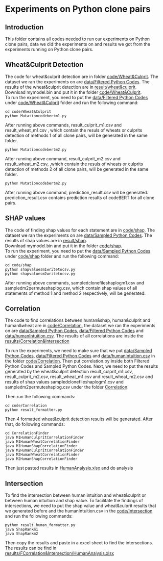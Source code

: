 # Experiments on Python clone pairs
## Introduction
This folder contains all codes needed to run our experiments on Python clone pairs, data we did the experiments on and results we got from the experiments running on Python clone pairs. 
## Wheat&Culprit Detection
The code for wheat&culprit detection are in folder [code/Wheat&Culprit](code%2FWheat%26Culprit). The dataset we ran the experiments on are [data/Filtered Python Codes](data%2FFiltered%20Python%20Codes). The results of the wheat&culprit detection are in [result/wheat&culprit](results%2Fwheat%26culprit). <br/>
Download mymodel.bin and put it in the folder [code/Wheat&Culprit](code%2FWheat%26Culprit). <br/>
To run the experiment, you need to put the [data/Filtered Python Codes](data%2FFiltered%20Python%20Codes) under [code/Wheat&Culprit](code%2FWheat%26Culprit) folder and run the following command:
```
cd code/Wheat&Culprit
python Mutationcodebertm1.py
```
After running above commands, result_culprit_m1.csv and result_wheat_m1.csv , which contain the resuls of wheats or culprits detection of methods 1 of all clone pairs, will be generated in the same folder. 

```
python Mutationcodebertm2.py
```
After running above command, result_culprit_m2.csv and result_wheat_m2.csv, ,which contain the resuls of wheats or culprits detection of methods 2 of all clone pairs, will be generated in the same folder. 

```
python Mutationcodebertm2.py
```
After running above command, prediction_result.csv will be generated. prediction_result.csv contains prediction results of codeBERT for all clone pairs. 

## SHAP values
The code of finding shap values for each statement are in [code/shap](code%2Fshap). The dataset we ran the experiments on are [data/Sampled Python Codes](data%2FSampled%20Python%20Codes). The results of shap values are in [result/shap](results%2Fshap). <br/> 
Download mymodel.bin and put it in the folder [code/shap](code%2Fshap). <br/>
To run the experiment, you need to put the [data/Sampled Python Codes](data%2FSampled%20Python%20Codes) under [code/shap](code%2Fshap) folder and run the following command:
```
cd code/shap
python shapvaluesm1writetocsv.py
python shapvaluesm2writetocsv.py
```
After running above commands, sampledclonefileshaplogm1.csv and sampledm2permuteshaplog.csv, which contain shap values of all statements of method 1 and method 2 respectively, will be generated. 

## Correlation
The code to find correlations between human&shap, human&culprit and human&wheat are in [code/Correlation](code%2FCorrelation), the dataset we ran the experiments on are [data/Sampled Python Codes](data%2FSampled%20Python%20Codes), [data/Filtered Python Codes](data%2FFiltered%20Python%20Codes) and [data/humanIntuition.csv](data%2FhumanIntuition.csv). The results of all correlations are inside the [results/Correlation&Intersection](results%2FCorrelation%26Intersection)<br/>

To run the experiments, we need to make sure that we put [data/Sampled Python Codes](data%2FSampled%20Python%20Codes), [data/Filtered Python Codes](data%2FFiltered%20Python%20Codes) and [data/humanIntuition.csv](data%2FhumanIntuition.csv) in the folder [code/Correlation](code%2FCorrelation). Then put correlation.py inside both Filtered Python Codes and Sampled Python Codes. Next, we need to put the results generated by the wheat&culprit detection result_culprit_m1.csv, result_culprit_m2.csv, result_wheat_m1.csv and result_wheat_m2.csv and results of shap values sampledclonefileshaplogm1.csv and sampledm2permuteshaplog.csv under the folder [Correlation](code%2FCorrelation). <br/>

Then run the following commands:

```
cd code/Correlation
python result_formatter.py
```
Then 4 formatted wheat&culprit detection results will be generated. After that, do following commands:

```
cd CorrelationFinder
java M1HumanCulpritCorrelationFinder
java M1HumanWheatCorrelationFinder
java M1HumanShapCorrelationFinder
java M2HumanCulpritCorrelationFinder
java M2HumanWheatCorrelationFinder
java M2HumanShapCorrelationFinder

```
Then just pasted results in [HumanAnalysis.xlsx](results%2FCorrelation%26Intersection%2FHumanAnalysis.xlsx) and do analysis

## Intersection

To find the intersection between human intuition and wheat&culprit or between human intuition and shap value. To facilitate 
the findings of intersections, we need to put the shap value and wheat&culprit results that we generated before and the humanIntuition.csv in the [code/Intersection](code%2FIntersection) and
run the following commands:

```
python result_human_formatter.py
java ShapRankm1
java ShapRankm2
```
Then copy the results and paste in a excel sheet to find the intersections. The results can be find in [results/FCorrelation&Intersection/HumanAnalysis.xlsx](results%2FCorrelation%26Intersection%2FHumanAnalysis.xlsx)